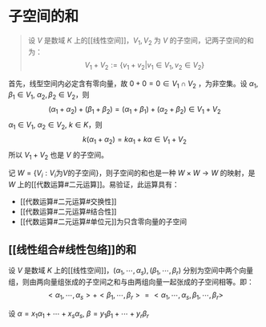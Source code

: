 # 子空间的和

>设 $V$ 是数域 $K$ 上的[[线性空间]]，$V_1,V_2$ 为 $V$ 的子空间，记两子空间的和为：
> $$ V_1 + V_2 := \{ v_1+v_2 | v_1 \in V_1,v_2 \in V_2 \} $$

首先，线型空间内必定含有零向量，故 $0+0=0 \in V_1 \cap V_2$ ，为非空集。设 $\alpha_1,\beta_1\in V_1,\ \alpha_2,\beta_2 \in V_2$，则 
$$ (\alpha_1+\alpha_2)+(\beta_1+\beta_2)=(\alpha_1+\beta_1)+(\alpha_2+\beta_2) \in V_1 + V_2 $$
 $\alpha_1\in V_1,\ \alpha_2 \in V_2,\ k \in K$，则
 $$ k(\alpha_1+\alpha_2)=k\alpha_1+k\alpha \in V_1+V_2 $$
所以 $V_1 + V_2$ 也是 $V$ 的子空间。

记 $W=\{ V_i:V_i \text{为} V \text{的子空间} \}$，则子空间的和也是一种 $W \times W \to W$ 的映射，是 $W$ 上的[[代数运算#二元运算]]。易验证，此运算具有：
+ [[代数运算#二元运算#交换性]]
+ [[代数运算#二元运算#结合性]]
+ [[代数运算#二元运算#单位元]]为只含零向量的子空间

## [[线性组合#线性包络]]的和

设 $V$ 是数域 $K$ 上的[[线性空间]]，$(\alpha_1,\cdots,\alpha_s),(\beta_1,\cdots,\beta _r)$ 分别为空间中两个向量组，则由两向量组张成的子空间之和与由两组向量一起张成的子空间相等。即：
$$ <\alpha_1,\cdots,\alpha_s>+<\beta_1,\cdots,\beta_r> = <\alpha_1,\cdots,\alpha_s,\beta_1,\cdots,\beta_r> $$

设 $\alpha=x_1\alpha_1+\cdots+x_s\alpha_s ,\ \beta=y_1\beta_1+\cdots+y_r\beta_r$ 
